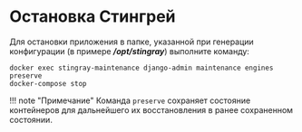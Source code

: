# Остановка Стингрей

Для остановки приложения в папке, указанной при генерации конфигурации (в примере ***/opt/stingray***) выполните команду:

    docker exec stingray-maintenance django-admin maintenance engines preserve
    docker-compose stop

!!! note "Примечание"
    Команда `preserve` сохраняет состояние контейнеров для дальнейшего их восстановления в ранее сохраненном состоянии.